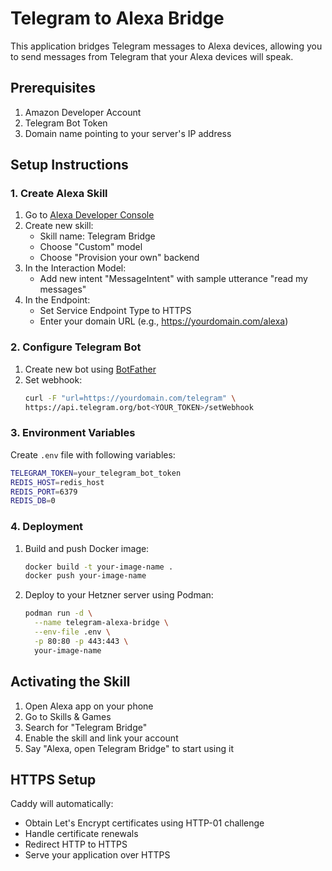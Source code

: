 # Telegram to Alexa Bridge

This application bridges Telegram messages to Alexa devices, allowing you to send messages from Telegram that your Alexa devices will speak.

## Prerequisites

1. Amazon Developer Account
2. Telegram Bot Token
3. Domain name pointing to your server's IP address

## Setup Instructions

### 1. Create Alexa Skill

1. Go to [Alexa Developer Console](https://developer.amazon.com/alexa/console/ask)
2. Create new skill:
   - Skill name: Telegram Bridge
   - Choose "Custom" model
   - Choose "Provision your own" backend
3. In the Interaction Model:
   - Add new intent "MessageIntent" with sample utterance "read my messages"
4. In the Endpoint:
   - Set Service Endpoint Type to HTTPS
   - Enter your domain URL (e.g., https://yourdomain.com/alexa)

### 2. Configure Telegram Bot

1. Create new bot using [BotFather](https://core.telegram.org/bots#botfather)
2. Set webhook:
   ```bash
   curl -F "url=https://yourdomain.com/telegram" \
   https://api.telegram.org/bot<YOUR_TOKEN>/setWebhook
   ```

### 3. Environment Variables

Create `.env` file with following variables:

```bash
TELEGRAM_TOKEN=your_telegram_bot_token
REDIS_HOST=redis_host
REDIS_PORT=6379
REDIS_DB=0
```

### 4. Deployment

1. Build and push Docker image:
   ```bash
   docker build -t your-image-name .
   docker push your-image-name
   ```

2. Deploy to your Hetzner server using Podman:
   ```bash
   podman run -d \
     --name telegram-alexa-bridge \
     --env-file .env \
     -p 80:80 -p 443:443 \
     your-image-name
   ```

## Activating the Skill

1. Open Alexa app on your phone
2. Go to Skills & Games
3. Search for "Telegram Bridge"
4. Enable the skill and link your account
5. Say "Alexa, open Telegram Bridge" to start using it

## HTTPS Setup

Caddy will automatically:
- Obtain Let's Encrypt certificates using HTTP-01 challenge
- Handle certificate renewals
- Redirect HTTP to HTTPS
- Serve your application over HTTPS